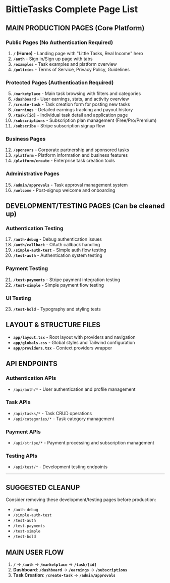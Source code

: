# BittieTasks Complete Page List

## **MAIN PRODUCTION PAGES** (Core Platform)

### **Public Pages** (No Authentication Required)
1. **`/` (Home)** - Landing page with "Little Tasks, Real Income" hero
2. **`/auth`** - Sign in/Sign up page with tabs
3. **`/examples`** - Task examples and platform overview
4. **`/policies`** - Terms of Service, Privacy Policy, Guidelines

### **Protected Pages** (Authentication Required)
5. **`/marketplace`** - Main task browsing with filters and categories
6. **`/dashboard`** - User earnings, stats, and activity overview
7. **`/create-task`** - Task creation form for posting new tasks
8. **`/earnings`** - Detailed earnings tracking and payout history
9. **`/task/[id]`** - Individual task detail and application page
10. **`/subscriptions`** - Subscription plan management (Free/Pro/Premium)
11. **`/subscribe`** - Stripe subscription signup flow

### **Business Pages**
12. **`/sponsors`** - Corporate partnership and sponsored tasks
13. **`/platform`** - Platform information and business features
14. **`/platform/create`** - Enterprise task creation tools

### **Administrative Pages**
15. **`/admin/approvals`** - Task approval management system
16. **`/welcome`** - Post-signup welcome and onboarding

## **DEVELOPMENT/TESTING PAGES** (Can be cleaned up)

### **Authentication Testing**
17. **`/auth-debug`** - Debug authentication issues
18. **`/auth/callback`** - OAuth callback handling
19. **`/simple-auth-test`** - Simple auth flow testing
20. **`/test-auth`** - Authentication system testing

### **Payment Testing**
21. **`/test-payments`** - Stripe payment integration testing
22. **`/test-simple`** - Simple payment flow testing

### **UI Testing**
23. **`/test-bold`** - Typography and styling tests

## **LAYOUT & STRUCTURE FILES**
- **`app/layout.tsx`** - Root layout with providers and navigation
- **`app/globals.css`** - Global styles and Tailwind configuration
- **`app/providers.tsx`** - Context providers wrapper

## **API ENDPOINTS**
### **Authentication APIs**
- `/api/auth/*` - User authentication and profile management

### **Task APIs**
- `/api/tasks/*` - Task CRUD operations
- `/api/categories/*` - Task category management

### **Payment APIs**
- `/api/stripe/*` - Payment processing and subscription management

### **Testing APIs**
- `/api/test/*` - Development testing endpoints

---

## **SUGGESTED CLEANUP**
Consider removing these development/testing pages before production:
- `/auth-debug`
- `/simple-auth-test` 
- `/test-auth`
- `/test-payments`
- `/test-simple`
- `/test-bold`

## **MAIN USER FLOW**
1. **`/`** → **`/auth`** → **`/marketplace`** → **`/task/[id]`**
2. **Dashboard**: **`/dashboard`** → **`/earnings`** → **`/subscriptions`**
3. **Task Creation**: **`/create-task`** → **`/admin/approvals`**